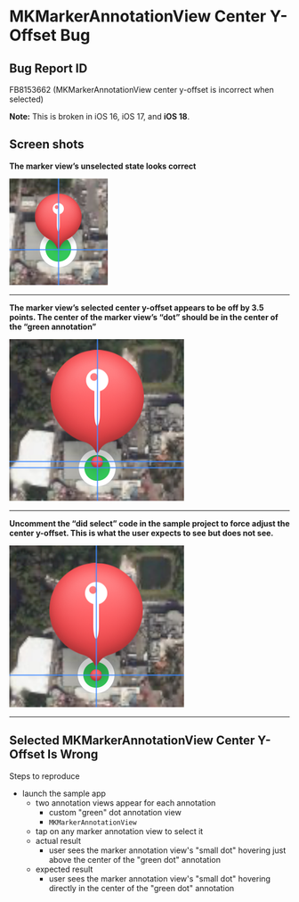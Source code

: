 # MKMarkerAnnotationView Center Y-Offset Bug

## Bug Report ID

FB8153662 (MKMarkerAnnotationView center y-offset is incorrect when selected)

**Note:** This is broken in iOS 16, iOS 17, and **iOS 18**.

## Screen shots

**The marker view’s unselected state looks correct**


![Marker Annotation Unselected Is Ok](MarkerAnnotation_Unselected_Ok.png)

----

**The marker view’s selected center y-offset appears to be off by 3.5 points. The center of the marker view’s “dot” should be in the center of the “green annotation”** 

![Marker Annotation Selected Is Wrong](MarkerAnnotation_Selected_Wrong.png)

----

**Uncomment the “did select” code in the sample project to force adjust the center y-offset. This is what the user expects to see but does not see.**


![Marker Annotation Applied Fix](MarkerAnnotation_AppliedFix.png)

----

## Selected MKMarkerAnnotationView Center Y-Offset Is Wrong

Steps to reproduce
- launch the sample app
  - two annotation views appear for each annotation
    - custom "green" dot annotation view
    - `MKMarkerAnnotationView`
  - tap on any marker annotation view to select it
  - actual result
    - user sees the marker annotation view's "small dot" hovering just above the center of the "green dot" annotation
  - expected result
    - user sees the marker annotation view's "small dot" hovering directly in the center of the "green dot" annotation
